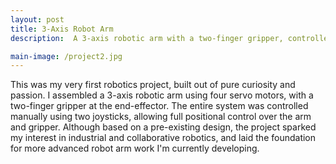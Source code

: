 ```yaml
---
layout: post
title: 3-Axis Robot Arm
description:  A 3-axis robotic arm with a two-finger gripper, controlled via dual joysticks using four servo motors. My first hands-on robotics project, built purely for exploration and fun.

main-image: /project2.jpg
---
```


This was my very first robotics project, built out of pure curiosity and passion. I assembled a 3-axis robotic arm using four servo motors, with a two-finger gripper at the end-effector. The entire system was controlled manually using two joysticks, allowing full positional control over the arm and gripper. Although based on a pre-existing design, the project sparked my interest in industrial and collaborative robotics, and laid the foundation for more advanced robot arm work I'm currently developing.
